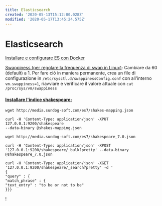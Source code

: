 ```yaml
---
title: Elasticsearch
created: '2020-05-13T15:12:00.028Z'
modified: '2020-05-17T13:45:24.575Z'
---
```


# Elasticsearch


[Installare e configurare ES con Docker](https://www.elastic.co/guide/en/elasticsearch/reference/current/docker.html)

[Swappiness (per regolare la frequenza di swap in Linux)](https://www.howtoforge.com/tutorial/linux-swappiness/): Cambiare da 60 (default) a 1. Per fare ciò in maniera permanente, crea un file di configurazione in `/etc/sysctl.d/swappinessConfig.conf` con all'interno `vm.swappiness=1`, riavviare e verificare il valore attuale con `cat /proc/sys/vm/swappiness`

#### [Installare l'indice shakespeare:](https://sundog-education.com/elasticsearch/)

```
wget http://media.sundog-soft.com/es7/shakes-mapping.json

curl -H 'Content-Type: application/json' -XPUT 127.0.0.1:9200/shakespeare 
--data-binary @shakes-mapping.json

wget http://media.sundog-soft.com/es7/shakespeare_7.0.json

curl -H 'Content-Type: application/json' -XPOST
'127.0.0.1:9200/shakespeare/_bulk?pretty' --data-binary
@shakespeare_7.0.json

curl -H 'Content-Type: application/json' -XGET
'127.0.0.1:9200/shakespeare/_search?pretty' -d '
{
"query" : {
"match_phrase" : {
"text_entry" : "to be or not to be"
}}}
```

!



